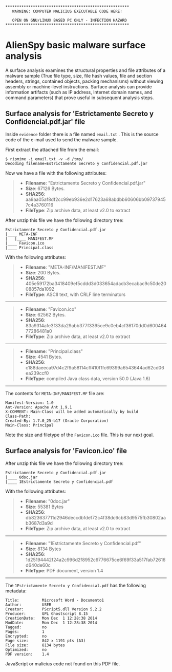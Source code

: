 ```
******************************************************
   WARNING: COMPUTER MALICIUS EXECUTABLE CODE HERE!

   OPEN ON GNU/LINUX BASED PC ONLY - INFECTION HAZARD
******************************************************
```
# AlienSpy basic malware surface analysis

A surface analysis examines the structural properties and file attributes of a malware sample (True file type, size, file hash values, file and section headers, strings, contained objects, packing mechanisms) without viewing assembly or machine-level instructions. Surface analysis can provide information artifacts (such as IP address, Internet domain names, and command parameters) that prove useful in subsequent analysis steps.

## Surface analysis for 'Estrictamente Secreto y Confidencial.pdf.jar' file

Inside `evidence` folder there is a file named `email.txt` . This is the source code of the e-mail used to send the malware sample.

First extract the attached file from the email:

    $ ripmime -i email.txt -v -d /tmp/
    Decoding filename=Estrictamente Secreto y Confidencial.pdf.jar

Now we have a file with the following attributes:

> * **Filename**: "Estrictamente Secreto y Confidencial.pdf.jar"
> * **Size**: 67126 Bytes.
> * **SHA256**: aa9aa05af8df2cc99eb936e2d17623a68abdbb60606bb097379457c4a3760116
> * **FileType**: Zip archive data, at least v2.0 to extract

After unzip this file we have the following directory tree:

    Estrictamente Secreto y Confidencial.pdf.jar
    |____ META-INF
    |   |____ MANIFEST.MF
    |____ Favicon.ico
    |____ Principal.class

With the following attributes:

> * **Filename**: "META-INF/MANIFEST.MF"
> * **Size**: 200 Bytes.
> * **SHA256**: 405e59172ba3418409ef5cddd3d033654adacb3ecabac9c50de2008857da1092
> * **FileType**: ASCII text, with CRLF line terminators

----------

> * **Filename**: "Favicon.ico"
> * **Size**: 62562 Bytes.
> * **SHA256**: 83a9314afe3f33da29abb377f3395ce9c0eb4cf36170dd0d60046477286481a0
> * **FileType**: Zip archive data, at least v2.0 to extract

----------

> * **Filename**: "Principal.class"
> * **Size**: 4541 Bytes.
> * **SHA256**: c188daeeca97d4c2f9a58114cff410f1fc69399a6543644ad62cd06ea239ccf0
> * **FileType**: compiled Java class data, version 50.0 (Java 1.6)

----------

The contents for `META-INF/MANIFEST.MF` file are:

    Manifest-Version: 1.0
    Ant-Version: Apache Ant 1.9.1
    X-COMMENT: Main-Class will be added automatically by build
    Class-Path: 
    Created-By: 1.7.0_25-b17 (Oracle Corporation)
    Main-Class: Principal

Note the size and filetype of the `Favicon.ico` file. This is our next goal.

## Surface analysis for 'Favicon.ico' file

After unzip this file we have the following directory tree:

    Estrictamente Secreto y Confidencial.pdf.jar
    |____ 0doc.jar
    |____ 1Estrictamente Secreto y Confidencial.pdf

With the following attributes:

> * **Filename**: "0doc.jar"
> * **Size**: 55381 Bytes
> * **SHA256**: db823637711d2946deccdbfde172c4f38dc6cb83d9575fb30802aab3687d3a9d
> * **FileType**: Zip archive data, at least v2.0 to extract

----------

> * **Filename**: "1Estrictamente Secreto y Confidencial.pdf"
> * **Size**: 8134 Bytes
> * **SHA256**: 1d25194442f24a2c996d2f8952c9776675ce6f69f33a517fab72616d640de60c
> * **FileType**: PDF document, version 1.4

----------

The `1Estrictamente Secreto y Confidencial.pdf` has the following metadata:

    Title:          Microsoft Word - Documento1
    Author:         USER
    Creator:        PScript5.dll Version 5.2.2
    Producer:       GPL Ghostscript 8.15
    CreationDate:   Mon Dec  1 12:28:38 2014
    ModDate:        Mon Dec  1 12:28:38 2014
    Tagged:         no
    Pages:          1
    Encrypted:      no
    Page size:      842 x 1191 pts (A3)
    File size:      8134 bytes
    Optimized:      no
    PDF version:    1.4

JavaScript or malicius code not found on this PDF file.
